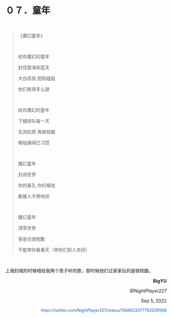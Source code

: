   <h1>０７．童年</h1>

  <p>&#160;</p>

> 《魔幻童年》
>
> &#160;
>
> 给你魔幻的童年
>
> 封住碧海和蓝天
>
> 大白叔叔 团购姐姐
>
> 他们笑得多么甜
>
> &#160;
>
> 给你魔幻的童年
>
> 下楼排队每一天
>
> 先测抗原 再做核酸
>
> 喉咙捅得已习惯
>
> &#160;
>
> 魔幻童年
>
> 封闭世界
>
> 你的鼻孔 你的喉咙
>
> 都被人不停地验
>
> &#160;
>
> 魔幻童年
>
> 清零世界
>
> 爸爸也很抱歉
>
> 不能带你看春天（带你们到人世间）

  <p>&#160;</p>

  <p>上海封城的时候唱给我两个孩子听的歌，那时候他们过家家玩的是做核酸。</p>

  <p style="text-align: right; font-weight: bold;">BigYU</p>

  <p style="text-align: right; font-style: italic;">@NightPlayer227</p>

  <p style="text-align: right;">Sep 5, 2022</p>

  <p style="text-align: right;"><a href="https://twitter.com/NightPlayer227/status/1566623377762029568" style="text-decoration: none; color: #0066cc; font-size: 0.9em;">https://twitter.com/NightPlayer227/status/1566623377762029568</a></p>
